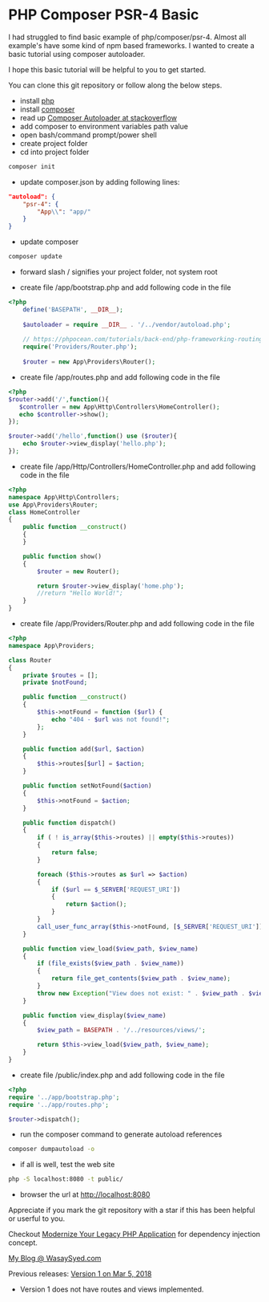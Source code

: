 PHP Composer PSR-4 Basic
=============

I had struggled to find basic example of php/composer/psr-4.
Almost all example's have some kind of npm based frameworks.
I wanted to create a basic tutorial using composer autoloader.

I hope this basic tutorial will be helpful to you to get started.

You can clone this git repository or follow along the below steps.

* install [php](http://php.net)
* install [composer](http://getcomposer.org/)
* read up [Composer Autoloader at stackoverflow](https://stackoverflow.com/questions/28046052/composer-autoload-full-example)
* add composer to environment variables path value
* open bash/command prompt/power shell
* create project folder
* cd into project folder
```bash
composer init
```
* update composer.json by adding following lines:
```json
"autoload": {
    "psr-4": {
        "App\\": "app/"
    }
}
```
* update composer
```bash
composer update
```

* forward slash / signifies your project folder, not system root

* create file /app/bootstrap.php and add following code in the file
```php
<?php
    define('BASEPATH', __DIR__);
    
    $autoloader = require __DIR__ . '/../vendor/autoload.php';
    
    // https://phpocean.com/tutorials/back-end/php-frameworking-routing-autoloading-configuration-part-2/10
    require('Providers/Router.php');
    
    $router = new App\Providers\Router();
```

* create file /app/routes.php and add following code in the file
```php
<?php
$router->add('/',function(){
   $controller = new App\Http\Controllers\HomeController();
   echo $controller->show();
});

$router->add('/hello',function() use ($router){
    echo $router->view_display('hello.php');
});
```

* create file /app/Http/Controllers/HomeController.php and add following code in the file
```php
<?php
namespace App\Http\Controllers;
use App\Providers\Router;
class HomeController
{
    public function __construct()
    {
    }

    public function show()
    {
        $router = new Router();

        return $router->view_display('home.php');
        //return "Hello World!";
    }
}
```

* create file /app/Providers/Router.php and add following code in the file
```php
<?php
namespace App\Providers;

class Router
{
	private $routes = [];
	private $notFound;

	public function __construct()
	{
		$this->notFound = function ($url) {
			echo "404 - $url was not found!";
		};
	}

	public function add($url, $action)
	{
		$this->routes[$url] = $action;
	}

	public function setNotFound($action)
	{
		$this->notFound = $action;
	}

	public function dispatch()
	{
		if ( ! is_array($this->routes) || empty($this->routes))
		{
			return false;
		}

		foreach ($this->routes as $url => $action)
		{
			if ($url == $_SERVER['REQUEST_URI'])
			{
				return $action();
			}
		}
		call_user_func_array($this->notFound, [$_SERVER['REQUEST_URI']]);
	}

	public function view_load($view_path, $view_name)
	{
		if (file_exists($view_path . $view_name))
		{
			return file_get_contents($view_path . $view_name);
		}
		throw new Exception("View does not exist: " . $view_path . $view_name);
	}

	public function view_display($view_name)
	{
		$view_path = BASEPATH . '/../resources/views/';

		return $this->view_load($view_path, $view_name);
	}
}
```

* create file /public/index.php and add following code in the file
```php
<?php
require '../app/bootstrap.php';
require '../app/routes.php';

$router->dispatch();
```

* run the composer command to generate autoload references
```bash
composer dumpautoload -o
```

* if all is well, test the web site
```bash
php -S localhost:8080 -t public/
```
* browser the url at [http://localhost:8080](http://localhost:8080)

Appreciate if you mark the git repository with a star if this has been helpful or userful to you.

Checkout [Modernize Your Legacy PHP Application](http://mlaphp.com/) for dependency injection concept.

[My Blog @ WasaySyed.com](http://www.wasaysyed.com)

Previous releases:
[Version 1 on Mar 5, 2018](https://github.com/wasay/php-composer-psr4-hello-world/releases/tag/2018.03.05)
* Version 1 does not have routes and views implemented.
